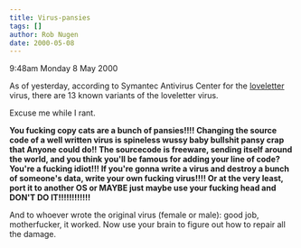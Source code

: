 ```yaml
---
title: Virus-pansies
tags: []
author: Rob Nugen
date: 2000-05-08
---
```


<p class=date>9:48am Monday 8 May 2000</p>

<p>As of yesterday, according to Symantec Antivirus Center for the <a href="http://www.symantec.com/avcenter/venc/data/vbs.loveletter.a.html">loveletter</a> virus, there are 13 known variants of the loveletter virus.

<p>Excuse me while I rant.

<p><b>You fucking copy cats are a bunch of pansies!!!!  Changing the source code of a well written virus is spineless wussy baby bullshit pansy crap that Anyone could do!!  The sourcecode is freeware, sending itself around the world, and you think you'll be famous for adding your line of code?  You're a fucking idiot!!!  If you're gonna write a virus and destroy a bunch of someone's data, write your own fucking virus!!!!  Or at the very least, port it to another OS or MAYBE just maybe use your fucking head and DON'T DO IT!!!!!!!!!!!!</b>

<p>And to whoever wrote the original virus (female or male): good job, motherfucker, it worked. Now use your brain to figure out how to repair all the damage.

